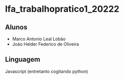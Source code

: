 # lfa_trabalhopratico1_20222

## Alunos

- Marco Antonio Leal Lobão
- João Helder Federico de Oliveira

## Linguagem

Javascript (entretanto cogitando python)
